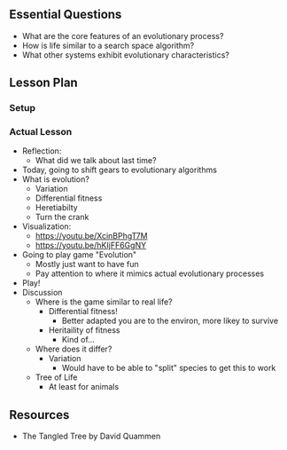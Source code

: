 ## Essential Questions
- What are the core features of an evolutionary process?
- How is life similar to a search space algorithm?
- What other systems exhibit evolutionary characteristics?

## Lesson Plan

### Setup

### Actual Lesson

- Reflection:
    - What did we talk about last time?
- Today, going to shift gears to evolutionary algorithms
- What is evolution?
    - Variation
    - Differential fitness
    - Heretiabilty
    - Turn the crank
- Visualization:
    - https://youtu.be/XcinBPhgT7M
    - https://youtu.be/hKIjFF6GgNY
- Going to play game "Evolution"
    - Mostly just want to have fun
    - Pay attention to where it mimics actual evolutionary processes
- Play!
- Discussion
    - Where is the game similar to real life?
        - Differential fitness!
            - Better adapted you are to the environ, more likey to survive
        - Heritaility of fitness
            - Kind of...
    - Where does it differ?
        - Variation
            - Would have to be able to "split" species to get this to work
    - Tree of Life
        - At least for animals

## Resources

- The Tangled Tree by David Quammen
